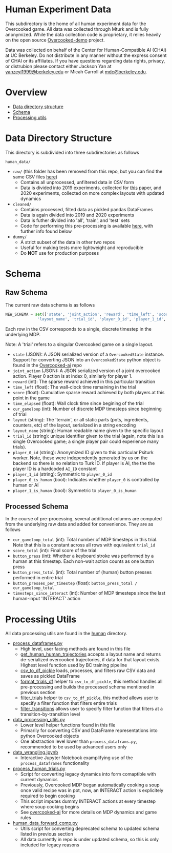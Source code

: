 # Human Experiment Data

This subdirectory is the home of all human experiment data for the Overcooked game. All data was collected through Mturk and is fully anonymized. While the data collection code is proprietary, it relies heavily on the open source [Overcooked-demo](https://github.com/HumanCompatibleAI/overcooked-demo) project. 

Data was collected on behalf of the Center for Human-Compatible AI (CHAI) at UC Berkeley. Do not distribute in any manner without the express consent of CHAI or its affiliates. If you have questions regarding data rights, privacy, or distrubion please contact either Jackson Yan at yanzeyi1999@berkeley.edu or Micah Carroll at mdc@berkeley.edu. 

# Overview 

* [Data directory structure](#data-directory-structure)
* [Schema](#Schema)
* [Processing utils](#processing-utils)

# Data Directory Structure

This directory is subdivided into three subdirectories as follows 

`human_data/`
* `raw/` (this folder has been removed from this repo, but you can find the same CSV files [here](https://github.com/HumanCompatibleAI/human_aware_rl/tree/master/human_aware_rl/data/human/anonymized))
  * Contains all unprocessed, unfiltered data in CSV form
  * Data is divided into 2019 experiments, collected for [this](https://arxiv.org/abs/1910.05789) paper, and 2020 experiments, collected on more complex layouts with updated dynamics
* `cleaned/`
  * Contains processed, filted data as pickled pandas DataFrames
  * Data is again divided into 2019 and 2020 experiments
  * Data is futher divided into 'all', 'train', and 'test' sets
  * Code for performing this pre-processing is available [here](../../human/process_dataframes.py), with further info found below
* `dummy/`
  * A strict subset of the data in other two repos
  * Useful for making tests more lightweight and reproducible
  * Do **NOT** use for production purposes

# Schema

## Raw Schema

The current raw data schema is as follows

```python
NEW_SCHEMA = set(['state', 'joint_action', 'reward', 'time_left', 'score', 'time_elapsed', 'cur_gameloop', 'layout', 
              'layout_name', 'trial_id', 'player_0_id', 'player_1_id', 'player_0_is_human', 'player_1_is_human'])
```

Each row in the CSV corresponds to a single, discrete timestep in the underlying MDP.

Note: A 'trial' refers to a singular Overcooked game on a single layout.

* `state` (JSON): A JSON serialized version of a `OvercookedState` instance. Support for converting JSON into an `OvercookedState` python object is found in the [Overcooked-ai](https://github.com/HumanCompatibleAI/overcooked_ai) repo
* `joint_action` (JSON): A JSON serialized version of a joint overcooked action. Player 0 action is at index 0, similarly for player 1.
* `reward` (int): The sparse reward achieved in this particular transition
* `time_left` (float): The wall-clock time remaining in the trial
* `score` (float): Cumulative sparse reward achieved by both players at this point in the game
* `time_elapsed` (float): Wall clock time since begining of the trial
* `cur_gameloop` (int): Number of discrete MDP timesteps since beginning of trial
* `layout` (string): The 'terrain', or all static parts (pots, ingredients, counters, etc) of the layout, serialized in a string encoding
* `layout_name` (string): Human readable name given to the specific layout
* `trial_id` (string): unique identifier given to the trial (again, note this is a single Overcooked game; a single player pair could experience many trials). 
* `player_0_id` (string): Anonymized ID given to this particular Psiturk worker. Note, these were independently generated by us on the backend so there is no relation to Turk ID. If player is AI, the the the player ID is a hardcoded `AI_ID` constant
* `player_1_id` (string): Symmetric to `player_0_id`
* `player_0_is_human` (bool): Indicates whether `player_0` is controlled by human or AI
* `player_1_is_human` (bool): Symmetric to `player_0_is_human`

## Processed Schema

In the course of pre-processing, several additional columns are computed from the underlying raw data and added for convenience. They are as follows

* `cur_gameloop_total` (int): Total number of MDP timesteps in this trial. Note that this is a constant across all rows with equivalent `trial_id`
* `score_total` (int): Final score of the trial
* `button_press` (int): Whether a keyboard stroke was performed by a human at this timestep. Each non-wait action counts as one button press
* `button_press_total` (int): Total number of (human) button presses performed in entire trial
* `button_presses_per_timestep` (float): `button_press_total / cur_gameloop_total`
* `timesteps_since_interact` (int): Number of MDP timesteps since the last human-input 'INTERACT' action

# Processing Utils

All data processing utils are found in the [human](../../human/) directory. 

* [process_dataframes.py](../../human/process_dataframes.py)
  * High level, user facing methods are found in this file
  * [get_human_human_trajectories](https://github.com/HumanCompatibleAI/human_aware_rl/blob/c041369d14cdacf3de10664ef94351b4e1ad8930/human_aware_rl/human/process_dataframes.py#L18) accepts a layout name and returns de-serialized overcooked trajectories, if data for that layout exists. Highest level function used by BC training pipeline
  * [csv_to_df_pickle](https://github.com/HumanCompatibleAI/human_aware_rl/blob/c041369d14cdacf3de10664ef94351b4e1ad8930/human_aware_rl/human/process_dataframes.py#L30) loads, processes, and filters raw CSV data and saves as pickled DataFrame
  * [format_trials_df](https://github.com/HumanCompatibleAI/human_aware_rl/blob/c041369d14cdacf3de10664ef94351b4e1ad8930/human_aware_rl/human/process_dataframes.py#L108) helper to `csv_to_df_pickle`, this method handles all pre-processing and builds the processed schema mentioned in previous section
  * [filter_trials](https://github.com/HumanCompatibleAI/human_aware_rl/blob/c041369d14cdacf3de10664ef94351b4e1ad8930/human_aware_rl/human/process_dataframes.py#L130) helper to `csv_to_df_pickle`, this method allows user to specify a filter function that filters entire trials
  * [filter_transitions](https://github.com/HumanCompatibleAI/human_aware_rl/blob/c041369d14cdacf3de10664ef94351b4e1ad8930/human_aware_rl/human/process_dataframes.py#L151) allows user to specify filter function that filters at a transition-by-transition level
* [data_processing_utils.py](../../human/data_processing_utils.py)
  * Lower level helper functions found in this file
  * Primarily for converting CSV and DataFrame representations into python Overcooked objects
  * One abstraction level lower than `process_dataframs.py`, recommended to be used by advanced users only
* [data_wrangling.ipynb](../../human/data_wrangling.ipynb)
  * Interactive Jupyter Notebook examplifying use of the `process_dataframes` functionality
* [process_human_trials.py](../../human/process_human_trials.py)
  * Script for converting legacy dynamics into form comaptible with current dynamics
  * Previously, Overcooked MDP began automatically cooking a soup once valid recipe was in pot, now, an INTERACT action is explicitely required to begin cooking
  * This script imputes dummy INTERACT actions at every timestep where soup cooking begins
  * See [overcooked-ai](https://github.com/HumanCompatibleAI/overcooked_ai) for more details on MDP dynamics and game rules
* [human_data_forward_comp.py](../../human/human_data_forward_comp.py)
  * Utils script for converting deprecated schema to updated schema listed in previous section
  * All data currently in repo is under updated schema, so this is only included for legacy reasons

